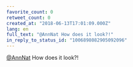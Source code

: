 ```yaml
---
favorite_count: 0
retweet_count: 0
created_at: "2018-06-13T17:01:09.000Z"
lang: en
full_text: "@AnnNat How does it look?!"
in_reply_to_status_id: "1006898082905092096"
---
```


[@AnnNat](https://twitter.com/AnnNat) How does it look?!
